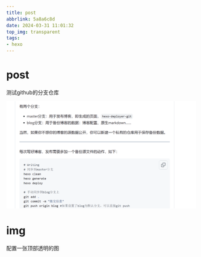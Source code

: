 ```yaml
---
title: post
abbrlink: 5a8a6c8d
date: 2024-03-31 11:01:32
top_img: transparent
tags:
- hexo
---
```


# post

测试github的分支仓库

![image-20240331102819840](./hello-img/image-20240331102819840.png)

# img

配置一张顶部透明的图

​    
